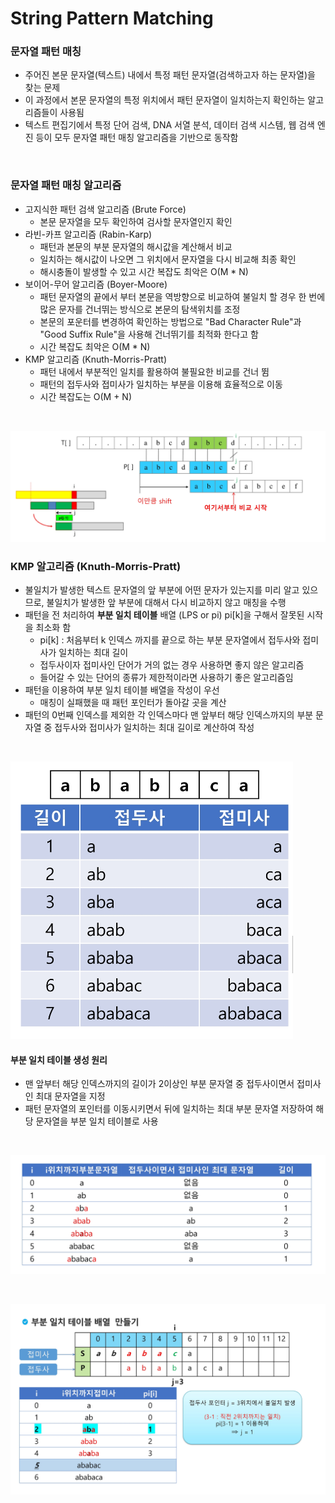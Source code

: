 # String Pattern Matching

### 문자열 패턴 매칭
-  주어진 본문 문자열(텍스트) 내에서 특정 패턴 문자열(검색하고자 하는 문자열)을 찾는 문제
- 이 과정에서 본문 문자열의 특정 위치에서 패턴 문자열이 일치하는지 확인하는 알고리즘들이 사용됨
- 텍스트 편집기에서 특정 단어 검색, DNA 서열 분석, 데이터 검색 시스템, 웹 검색 엔진 등이 모두 문자열 패턴 매칭 알고리즘을 기반으로 동작함

<br>

### 문자열 패턴 매칭 알고리즘
- 고지식한 패턴 검색 알고리즘 (Brute Force)
    - 본문 문자열을 모두 확인하여 검사할 문자열인지 확인
- 라빈-카프 알고리즘 (Rabin-Karp)
    - 패턴과 본문의 부분 문자열의 해시값을 계산해서 비교
    - 일치하는 해시값이 나오면 그 위치에서 문자열을 다시 비교해 최종 확인
    - 해시충돌이 발생할 수 있고 시간 복잡도 최악은 O(M * N)
- 보이어-무어 알고리즘 (Boyer-Moore)
    - 패턴 문자열의 끝에서 부터 본문을 역방향으로 비교하여 불일치 할 경우 한 번에 많은 문자를 건너뛰는 방식으로 본문의 탐색위치를 조정
    - 본문의 포운터를 변경하여 확인하는 방법으로 "Bad Character Rule"과 "Good Suffix Rule"을 사용해 건너뛰기를 최적화 한다고 함
    - 시간 복잡도 최악은 O(M * N)
- KMP 알고리즘 (Knuth-Morris-Pratt)
    - 패턴 내에서 부분적인 일치를 활용하여 불필요한 비교를 건너 뜀
    - 패턴의 접두사와 접미사가 일치하는 부분을 이용해 효율적으로 이동
    - 시간 복잡도는 O(M + N)

<br>

![KMP](./img/KMP.PNG)

### KMP 알고리즘 (Knuth-Morris-Pratt)
- 불일치가 발생한 텍스트 문자열의 앞 부분에 어떤 문자가 있는지를 미리 알고 있으므로, 불일치가 발생한 앞 부분에 대해서 다시 비교하지 않고 매칭을 수행
- 패턴을 전 처리하여 **부분 일치 테이블** 배열 (LPS or pi) pi[k]을 구해서 잘못된 시작을 최소화 함
    - pi[k] : 처음부터 k 인덱스 까지를 끝으로 하는 부분 문자열에서 접두사와 접미사가 일치하는 최대 길이
    - 접두사이자 접미사인 단어가 거의 없는 경우 사용하면 좋지 않은 알고리즘
    - 들어갈 수 있는 단어의 종류가 제한적이라면 사용하기 좋은 알고리즘임
- 패턴을 이용하여 부분 일치 테이블 배열을 작성이 우선
    - 매칭이 실패했을 때 패턴 포인터가 돌아갈 곳을 계산
- 패턴의 0번째 인덱스를 제외한 각 인덱스마다 맨 앞부터 해당 인덱스까지의 부분 문자열 중 접두사와 접미사가 일치하는 최대 길이로 계산하여 작성

<br>

![KMP2](./img/KMP2.PNG)

#### 부분 일치 테이블 생성 원리
- 맨 앞부터 해당 인덱스까지의 길이가 2이상인 부분 문자열 중 접두사이면서 접미사인 최대 문자열을 지정
- 패턴 문자열의 포인터를 이동시키면서 뒤에 일치하는 최대 부분 문자열 저장하여 해당 문자열을 부분 일치 테이블로 사용

<br>

![KMP3](./img/KMP3.PNG)

<br>

![KMP4](./img/KMP4.PNG)